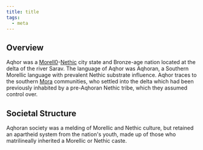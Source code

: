 ```yaml
---
title: title
tags:
  - meta
---
```

## Overview
Aqhor was a [Morell0](factions/morellic*.md)-[Nethic](factions/nethic.md) city state and Bronze-age nation located at the delta of the river Sarav. The language of Aqhor was Aqhoran, a Southern Morellic language with prevalent Nethic substrate influence. Aqhor traces to the southern [Mora](factions/mora.md) communities, who settled into the delta which had been previously inhabited by a pre-Aqhoran Nethic tribe, which they assumed control over.

## Societal Structure
Aqhoran society was a melding of Morellic and Nethic culture, but retained an apartheid system from the nation's youth, made up of those who matrilineally inherited a Morellic or Nethic caste.